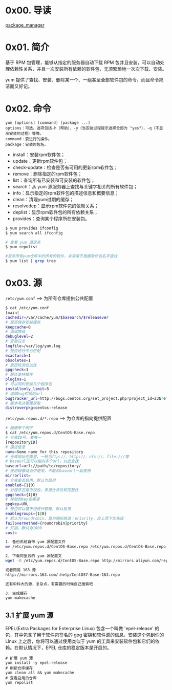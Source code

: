 # 0x00. 导读

[package_manager](../system/package_manager.md)

# 0x01. 简介

基于 RPM 包管理，能够从指定的服务器自动下载 RPM 包并且安装，可以自动处理依赖性关系，并且一次安装所有依赖的软件包，无须繁琐地一次次下载、安装。

yum 提供了查找、安装、删除某一个、一组甚至全部软件包的命令，而且命令简洁而又好记。

# 0x02. 命令

```
yum [options] [command] [package ...]
options：可选，选项包括-h（帮助），-y（当安装过程提示选择全部为 "yes"），-q（不显示安装的过程）等等。
command：要进行的操作。
package：安装的包名。
```

- install：安装rpm软件包；
- update：更新rpm软件包；
- check-update：检查是否有可用的更新rpm软件包；
- remove：删除指定的rpm软件包；
- list：查询所有已安装和可安装的软件包；
- search：从 yum 源服务器上查找与关键字相关的所有软件包；
- info：显示指定的rpm软件包的描述信息和概要信息；
- clean：清理yum过期的缓存；
- resolvedep：显示rpm软件包的依赖关系；
- deplist：显示rpm软件包的所有依赖关系；
- provides：查询某个程序所在安装包。

```bash
$ yum provides ifconfig
$ yum search all ifconfig

# 查看 yum 源信息
$ yum repolist

#显示所有yum仓库中的所有的软件，未来用于根据软件包名字查找
$ yum list | grep tree
```

# 0x03. 源

`/etc/yum.conf` ==> 为所有仓库提供公共配置

```bash
$ cat /etc/yum.conf
[main]
cachedir=/var/cache/yum/$basearch/$releasever
# 是否保存安装缓存
keepcache=0
# 调试等级
debuglevel=2
# 安装日志
logfile=/var/log/yum.log
# 是否进行平台匹配
exactarch=1
obsoletes=1
# 是否检测合法性
gpgcheck=1
# 是否支持插件
plugins=1
# 可以同时安装几个程序包
installonly_limit=5
# 追踪bug时候的url
bugtracker_url=http://bugs.centos.org/set_project.php?project_id=23&ref=http://bugs.centos.org/bug_report_page.php?category=yum
# 版本号从哪里获取
distroverpkg=centos-release
```

`/etc/yum.repos.d/*.repo` ==> 为仓库的指向提供配置

```bash
# 随便举个例子
$ cat /etc/yum.repos.d/CentOS-Base.repo
# 仓库ID号，要唯一
[repositoryID]
# 描述信息
name=Some name for this repository
# 仓库地址在哪里，一般为ftp://、http://、nfs://、file:///等
# baseurl还可以指向多个url，以此查找
baseurl=url://path/to/repository/
# 使用镜像站点中使用，不能和baseurl一起使用
mirrorlist=
# 仓库是否启用，默认为启用
enabled={1|0}
# 对程序包是否校验，来源合法性和完整性
gpgcheck={1|0}
# 校验的key在哪里
gpgkey=URL
# 是否可以基于组进行管理，默认启用
enablegroups={1|0}
# 默认为roundrobin，意为随机挑选；priority，自上而下优先级
failovermethod={roundrobin|priority}
# 开销，默认为1000
cost=
```
  
```bash
1. 备份系统自带 yum 源配置文件 
mv /etc/yum.repos.d/CentOS-Base.repo /etc/yum.repos.d/CentOS-Base.repo.backup

2. 下载阿里云的 yum 源配置文
wget -O /etc/yum.repos.d/CentOS-Base.repo http://mirrors.aliyun.com/repo/Centos-7.repo

或者网易 163 源
http://mirrors.163.com/.help/CentOS7-Base-163.repo

还有中科大的源，复杂点，有需要的时候自己搜索吧

3. 生成缓存
yum makecache
```

## 3.1 扩展 yum 源

EPEL(Extra Packages for Enterprise Linux) 包含一个叫做 'epel-release' 的包，其中包含了用于软件包签名的 gpg 密钥和软件源的信息。安装这个包到你的 Linux 上之后，你将可以通过使用类似于 yum 的工具来安装软件包和它们的依赖。在默认情况下，EPEL 仓库的稳定版本是开启的。

```
# 扩展 yum 源
yum install -y epel-release
# 刷新仓库缓存
yum clean all && yum makecache
# 查看启用的仓库
yum repolist
```